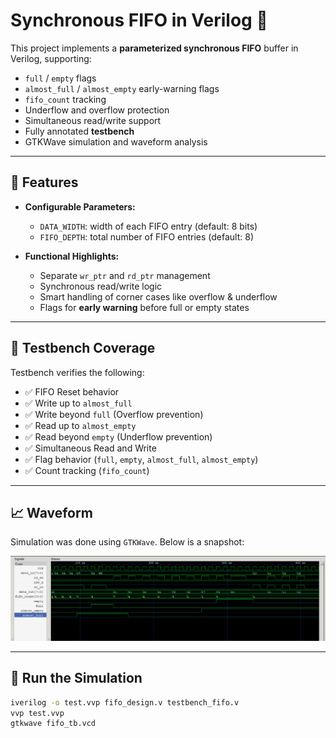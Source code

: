# Synchronous FIFO in Verilog 🚀

This project implements a **parameterized synchronous FIFO** buffer in Verilog, supporting:

- `full` / `empty` flags
- `almost_full` / `almost_empty` early-warning flags
- `fifo_count` tracking
- Underflow and overflow protection
- Simultaneous read/write support
- Fully annotated **testbench**
- GTKWave simulation and waveform analysis

---

## 🔧 Features

- **Configurable Parameters:**
  - `DATA_WIDTH`: width of each FIFO entry (default: 8 bits)
  - `FIFO_DEPTH`: total number of FIFO entries (default: 8)

- **Functional Highlights:**
  - Separate `wr_ptr` and `rd_ptr` management
  - Synchronous read/write logic
  - Smart handling of corner cases like overflow & underflow
  - Flags for **early warning** before full or empty states

---

## 🧪 Testbench Coverage

Testbench verifies the following:

- ✅ FIFO Reset behavior
- ✅ Write up to `almost_full`
- ✅ Write beyond `full` (Overflow prevention)
- ✅ Read up to `almost_empty`
- ✅ Read beyond `empty` (Underflow prevention)
- ✅ Simultaneous Read and Write
- ✅ Flag behavior (`full`, `empty`, `almost_full`, `almost_empty`)
- ✅ Count tracking (`fifo_count`)

---

## 📈 Waveform

Simulation was done using `GTKWave`. Below is a snapshot:

![Waveform Screenshot](waveform.png)

---

## 🚀 Run the Simulation

```bash
iverilog -o test.vvp fifo_design.v testbench_fifo.v
vvp test.vvp
gtkwave fifo_tb.vcd
